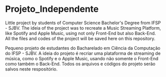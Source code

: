 # Projeto_Independente
Little project by students of Computer Science Bachelor's Degree from IFSP - SJBV.
The ideia of the project was to recreate a Music Streaming Platform, like Spotify and Apple Music, using not only Front-End but also Back-End.
All the files and codes of the project will be saved here on this repository.

Pequeno projeto de estudantes do Bacharelado em Ciência da Computação do IFSP - SJBV.
A ideia do projeto é recriar uma plataforma de streaming de música, como o Spotify e o Apple Music, usando não somente o Front-End como também o Back-End.
Todos os arquivos e códigos do projeto serão salvos neste respositório.
